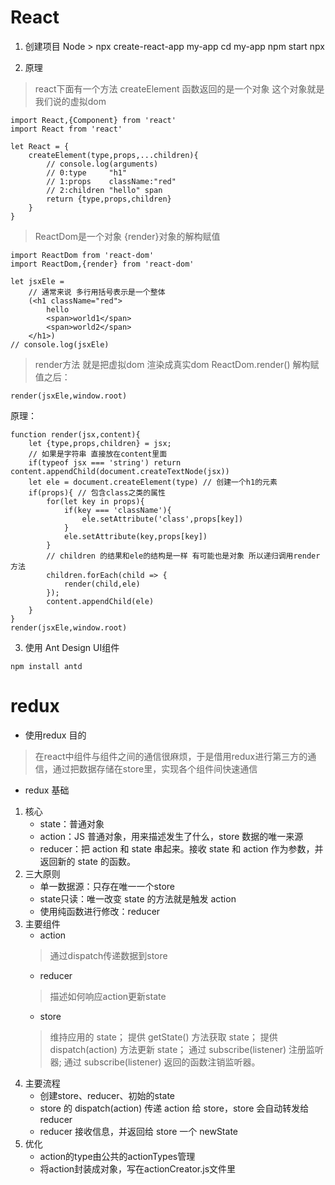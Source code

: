 #  React
1.  创建项目 Node >
    npx create-react-app my-app
    cd my-app
    npm start
    npx

2. 原理
> react下面有一个方法 createElement 函数返回的是一个对象 这个对象就是我们说的虚拟dom
```
import React,{Component} from 'react'
import React from 'react'

let React = {
    createElement(type,props,...children){
        // console.log(arguments)
        // 0:type     "h1" 
        // 1:props    className:"red"
        // 2:children "hello" span 
        return {type,props,children}
    }
}
```
> ReactDom是一个对象 {render}对象的解构赋值
```
import ReactDom from 'react-dom'
import ReactDom,{render} from 'react-dom'

let jsxEle = 
    // 通常来说 多行用括号表示是一个整体
    (<h1 className="red">
        hello
        <span>world1</span>
        <span>world2</span>
    </h1>)
// console.log(jsxEle)
```
> render方法 就是把虚拟dom 渲染成真实dom
ReactDom.render() 解构赋值之后：
```
render(jsxEle,window.root)
```
原理：
```
function render(jsx,content){
    let {type,props,children} = jsx;
    // 如果是字符串 直接放在content里面
    if(typeof jsx === 'string') return content.appendChild(document.createTextNode(jsx))
    let ele = document.createElement(type) // 创建一个h1的元素
    if(props){ // 包含class之类的属性
        for(let key in props){
            if(key === 'className'){
                ele.setAttribute('class',props[key])
            }
            ele.setAttribute(key,props[key])
        }
        // children 的结果和ele的结构是一样 有可能也是对象 所以递归调用render方法
        children.forEach(child => {
            render(child,ele)
        });
        content.appendChild(ele)
    }
}
render(jsxEle,window.root)
```

3. 使用 Ant Design UI组件
```
npm install antd
```

# redux
- 使用redux 目的
 > 在react中组件与组件之间的通信很麻烦，于是借用redux进行第三方的通信，通过把数据存储在store里，实现各个组件间快速通信
- redux 基础
1. 核心
    - state：普通对象
    - action：JS 普通对象，用来描述发生了什么，store 数据的唯一来源
    - reducer：把 action 和 state 串起来。接收 state 和 action 作为参数，并返回新的 state 的函数。
2. 三大原则
    - 单一数据源：只存在唯一一个store
    - state只读：唯一改变 state 的方法就是触发 action
    - 使用纯函数进行修改：reducer
3. 主要组件
    - action
    > 通过dispatch传递数据到store
    - reducer
    > 描述如何响应action更新state
    - store
    > 维持应用的 state；
      提供 getState() 方法获取 state；
      提供 dispatch(action) 方法更新 state；
      通过 subscribe(listener) 注册监听器;
      通过 subscribe(listener) 返回的函数注销监听器。
4. 主要流程
    - 创建store、reducer、初始的state
    - store 的 dispatch(action) 传递 action 给 store，store 会自动转发给 reducer
    - reducer 接收信息，并返回给 store 一个 newState
5. 优化
    - action的type由公共的actionTypes管理
    - 将action封装成对象，写在actionCreator.js文件里

